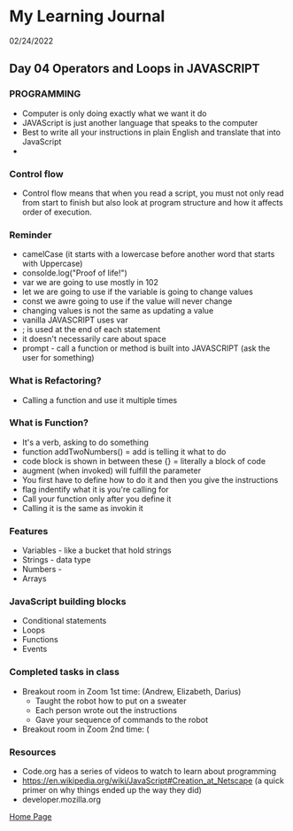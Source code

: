 # My Learning Journal
02/24/2022
## Day 04 Operators and Loops in JAVASCRIPT
### PROGRAMMING
- Computer is only doing exactly what we want it do
- JAVAScript is just another language that speaks to the computer
- Best to write all your instructions in plain English and translate that into JavaScript
- 

### Control flow 
- Control flow means that when you read a script, you must not only read from start to finish but also look at program structure and how it affects order of execution.

### Reminder 
- camelCase (it starts with a lowercase before another word that starts with Uppercase)
- consolde.log("Proof of life!")
- var we are going to use mostly in 102
- let we are going to use if the variable is going to change values
- const we awre going to use if the value will never change
- changing values is not the same as updating a value
- vanilla JAVASCRIPT uses var
- ; is used at the end of each statement
- it doesn't necessarily care about space
- prompt - call a function or method is built into JAVASCRIPT (ask the user for something)

### What is Refactoring?
- Calling a function and use it multiple times


### What is Function?
- It's a verb, asking to do something
- function addTwoNumbers() = add is telling it what to do
- code block is shown in between these {} = literally a block of code
- augment (when invoked) will fulfill the parameter
- You first have to define how to do it and then you give the instructions
- flag indentify what it is you're calling for
- Call your function only after you define it
- Calling it is the same as invokin it

### Features
- Variables - like a bucket that hold strings
- Strings - data type
- Numbers - 
- Arrays

### JavaScript building blocks
- Conditional statements
- Loops
- Functions
- Events

### Completed tasks in class
- Breakout room in Zoom 1st time: (Andrew, Elizabeth, Darius)
  - Taught the robot how to put on a sweater
  - Each person wrote out the instructions
  - Gave your sequence of commands to the robot
- Breakout room in Zoom 2nd time: (

### Resources
- Code.org has a series of videos to watch to learn about programming
- https://en.wikipedia.org/wiki/JavaScript#Creation_at_Netscape (a quick primer on why things ended up the way they did)
- developer.mozilla.org 
  

  
[Home Page](https://kenney-yang.github.io/reading-notes/)




